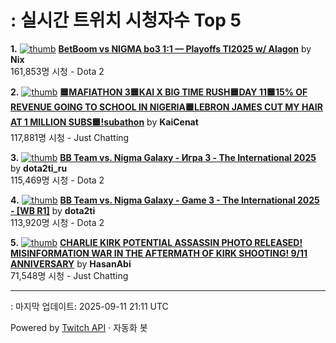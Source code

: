 # : 실시간 트위치 시청자수 Top 5

**1.** [![thumb](https://static-cdn.jtvnw.net/previews-ttv/live_user_nix-320x180.jpg)](https://twitch.tv/Nix)
**[BetBoom vs NIGMA bo3 1:1 — Playoffs TI2025 w/ Alagon](https://twitch.tv/Nix)** by **Nix**<br>161,853명 시청  - Dota 2

**2.** [![thumb](https://static-cdn.jtvnw.net/previews-ttv/live_user_kaicenat-320x180.jpg)](https://twitch.tv/KaiCenat)
**[🟦MAFIATHON 3🟦KAI X BIG TIME RUSH🟦DAY 11🟦15% OF REVENUE GOING TO SCHOOL IN NIGERIA🟦LEBRON JAMES CUT MY HAIR AT 1 MILLION SUBS🟦!subathon](https://twitch.tv/KaiCenat)** by **KaiCenat**<br>117,881명 시청  - Just Chatting

**3.** [![thumb](https://static-cdn.jtvnw.net/previews-ttv/live_user_dota2ti_ru-320x180.jpg)](https://twitch.tv/dota2ti_ru)
**[BB Team vs. Nigma Galaxy - Игра 3 - The International 2025](https://twitch.tv/dota2ti_ru)** by **dota2ti_ru**<br>115,469명 시청  - Dota 2

**4.** [![thumb](https://static-cdn.jtvnw.net/previews-ttv/live_user_dota2ti-320x180.jpg)](https://twitch.tv/dota2ti)
**[BB Team vs. Nigma Galaxy - Game 3 - The International 2025 - [WB R1]](https://twitch.tv/dota2ti)** by **dota2ti**<br>113,920명 시청  - Dota 2

**5.** [![thumb](https://static-cdn.jtvnw.net/previews-ttv/live_user_hasanabi-320x180.jpg)](https://twitch.tv/HasanAbi)
**[CHARLIE KIRK POTENTIAL ASSASSIN PHOTO RELEASED! MISINFORMATION WAR IN THE AFTERMATH OF KIRK SHOOTING! 9/11 ANNIVERSARY](https://twitch.tv/HasanAbi)** by **HasanAbi**<br>71,548명 시청  - Just Chatting


---
: 마지막 업데이트: 2025-09-11 21:11 UTC

Powered by [Twitch API](https://dev.twitch.tv/docs/api/reference) · 자동화 봇